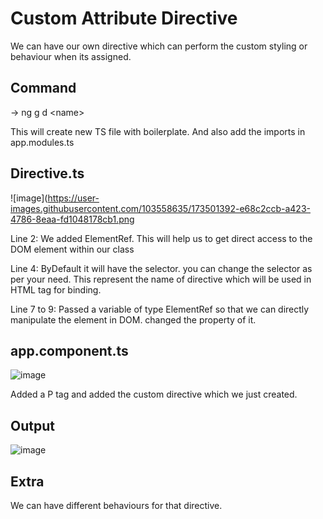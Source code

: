 # Custom Attribute Directive

  We can have our own directive which can perform the custom styling or behaviour when its assigned.
  
## Command

  -> ng g d \<name\>
  
  This will create new TS file with boilerplate.
  And also add the imports in app.modules.ts
  
## Directive.ts
![image](https://user-images.githubusercontent.com/103558635/173501392-e68c2ccb-a423-4786-8eaa-fd1048178cb1.png
  
  Line 2:
    We added ElementRef. This will help us to get direct access to the DOM element within our class
  
  Line 4:
    ByDefault it will have the selector. you can change the selector as per your need. 
    This represent the name of directive which will be used in HTML tag for binding.
  
  Line 7 to 9:
    Passed a variable of type ElementRef so that we can directly manipulate the element in DOM.
    changed the property of it.
  
## app.component.ts
![image](https://user-images.githubusercontent.com/103558635/173501952-da205a49-59b5-48dc-9589-fae0ea189548.png)
  
  Added a P tag and added the custom directive which we just created.
  
## Output
![image](https://user-images.githubusercontent.com/103558635/173502054-b3e6b395-4131-4333-8731-69d9758a9bc8.png)

  
## Extra
  
  We can have different behaviours for that directive. 
